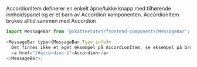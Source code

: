 AccordionItem definerer en enkelt åpne/lukke knapp med tilhørende innholdspanel og er et barn av Accordion komponenten.
AccordionItem brukes alltid sammen med Accordion

```js noeditor 
import MessageBar from '@skatteetaten/frontend-components/MessageBar';

<MessageBar type={MessageBar.Type.info}>
  Det finnes ikke et eget eksempel på AccordionItem, se eksempel på bruk
  <a href="/#accordion-1">Accordion</a>
</MessageBar>;
```
